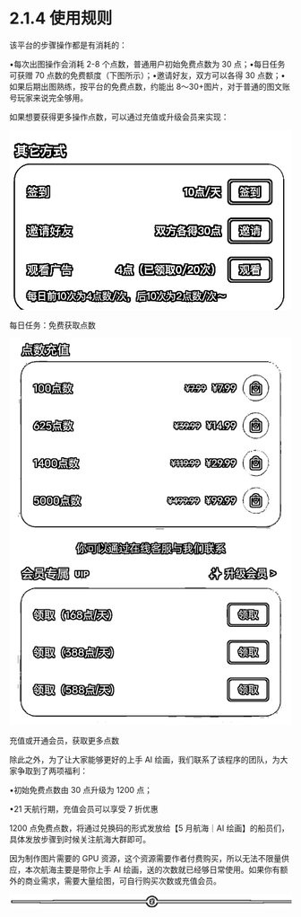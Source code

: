 # 2.1.4 使用规则

该平台的步骤操作都是有消耗的：

•每次出图操作会消耗 2-8 个点数，普通用户初始免费点数为 30 点；•每日任务可获赠 70 点数的免费额度（下图所示）；•邀请好友，双方可以各得 30 点数；•如果后期出图熟练，按平台的免费点数，约能出 8～30+图片，对于普通的图文账号玩家来说完全够用。

如果想要获得更多操作点数，可以通过充值或升级会员来实现：

![](img/62d9fe12e3f13696d1a6cd47719545e4.png)

每日任务：免费获取点数

![](img/b02757701f567ba327b8d4686b8364b7.png)

充值或开通会员，获取更多点数

除此之外，为了让大家能够更好的上手 AI 绘画，我们联系了该程序的团队，为大家争取到了两项福利：

•初始免费点数由 30 点升级为 1200 点；

•21 天航行期，充值会员可以享受 7 折优惠

1200 点免费点数，将通过兑换码的形式发放给【5 月航海｜AI 绘画】的船员们，具体发放步骤到时候关注航海大群即可。

因为制作图片需要的 GPU 资源，这个资源需要作者付费购买，所以无法不限量供应，本次航海主要是带你上手 AI 绘画，送的次数就已经够日常使用。如果你有额外的商业需求，需要大量绘图，可自行购买次数或充值会员。

![](img/e12d1c8b9f4ffdf6c4edf913cceed533.png)